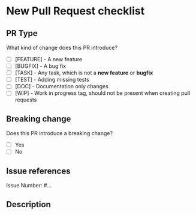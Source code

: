 # New Pull Request checklist

## PR Type

What kind of change does this PR introduce?

<!-- Please check the one that applies to this PR using "x" inside brackets -->

- [ ] [FEATURE] - A new feature
- [ ] [BUGFIX] - A bug fix
- [ ] [TASK] - Any task, which is not a **new feature** or **bugfix**
- [ ] [TEST] - Adding missing tests
- [ ] [DOC] - Documentation only changes
- [ ] [WIP] - Work in progress tag, should not be present when creating pull requests

## Breaking change

Does this PR introduce a breaking change?

<!-- Please check the one that applies to this PR using "x" inside brackets -->

- [ ] Yes
- [ ] No

<!-- If this PR contains a breaking change, please add a [!!!] label at the beginning of the commit message. -->
<!-- If this PR contains a breaking change, please describe the impact and migration path for existing applications below. -->

## Issue references

Issue Number: #...

## Description
<!-- Please add a context and reasoning around your changes, to help us merge quickly. -->
